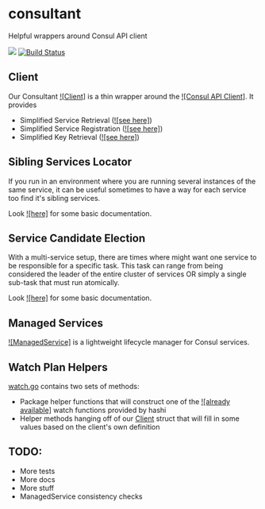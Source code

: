 # consultant
Helpful wrappers around Consul API client

[![](https://img.shields.io/badge/godoc-reference-5272B4.svg?style=flat-square)](https://godoc.org/github.com/myENA/consultant)
[![Build Status](https://travis-ci.org/myENA/consultant.svg?branch=master)](https://travis-ci.org/myENA/consultant)

## Client
Our Consultant [![Client]](https://godoc.org/github.com/myENA/consultant#Client) is a thin wrapper around the
[![Consul API Client]](https://github.com/hashicorp/consul/blob/v1.0.3/api/api.go).  It provides

- Simplified Service Retrieval ([![see here]](https://godoc.org/github.com/myENA/consultant#Client.PickService))
- Simplified Service Registration ([![see here]](https://godoc.org/github.com/myENA/consultant#Client.SimpleServiceRegister))
- Simplified Key Retrieval ([![see here]](https://godoc.org/github.com/myENA/consultant#Client.EnsureKey))

## Sibling Services Locator
If you run in an environment where you are running several instances of the same service, it can be useful sometimes
to have a way for each service too find it's sibling services.

Look [![here]](https://godoc.org/github.com/myENA/consultant#SiblingLocator) for some basic documentation.

## Service Candidate Election
With a multi-service setup, there are times where might want one service to be responsible for a specific task.
This task can range from being considered the leader of the entire cluster of services OR simply a single sub-task
that must run atomically.

Look [![here]](https://godoc.org/github.com/myENA/consultant/candidate#Candidate) for some basic documentation.

## Managed Services
[![ManagedService]](https://godoc.org/github.com/myENA/consultant#ManagedService) is a lightweight lifecycle manager for Consul services.

## Watch Plan Helpers
[watch.go](watch.go) contains two sets of methods:

- Package helper functions that will construct one of the 
  [![already available]](https://github.com/hashicorp/consul/blob/master/watch/funcs.go#L17) watch functions
  provided by hashi
- Helper methods hanging off of our [Client](./client.go) struct that will fill in some values based on the client's
  own definition

## TODO:
- More tests
- More docs
- More stuff
- ManagedService consistency checks
